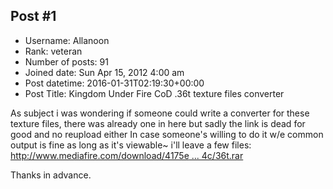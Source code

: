 ## Post #1
- Username: Allanoon
- Rank: veteran
- Number of posts: 91
- Joined date: Sun Apr 15, 2012 4:00 am
- Post datetime: 2016-01-31T02:19:30+00:00
- Post Title: Kingdom Under Fire CoD .36t texture files converter

As subject i was wondering if someone could write a converter for these texture files, there was already one in here but sadly the link is dead for good and no reupload either 
In case someone's willing to do it w/e common output is fine as long as it's viewable~ i'll leave a few files:
[http://www.mediafire.com/download/4175e ... 4c/36t.rar](http://www.mediafire.com/download/4175eovujxf124c/36t.rar)

Thanks in advance.
